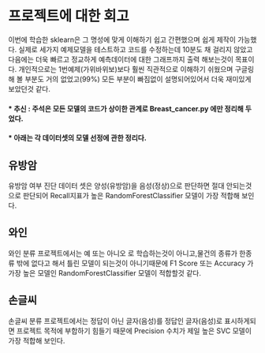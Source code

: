 # 프로젝트에 대한 회고

이번에 학습한 sklearn은 그 명성에 맞게 이해하기 쉽고 간편했으며 쉽게 제작이 가능했다.
실제로 세가지 예제모델을 테스트하고 코드를 수정하는데 10분도 채 걸리지 않았고 다음에는 더욱 빠르고 정교하게 예측데이터에 대한 그래프까지 출력 해보는것이 목표이다.
개인적으로는 1번예제(가위바위보)보다 훨씬 직관적으로 이해하기 쉬웠으며 구글링해 볼 부분도 거의 없었고(99%) 모든 부분이 빠짐없이 설명되어있어서 더욱 재미있게 보았던것 같다.


#### * 추신 : 주석은 모든 모델의 코드가 상이한 관계로 Breast_cancer.py 에만 정리해 두었다.
#### * 아래는 각 데이터셋의 모델 선정에 관한 정리다.

유방암
-----

유방암 여부 진단 데이터 셋은 양성(유방암)을 음성(정상)으로 판단하면 절대 안되는것으로 판단되어 Recall지표가 높은 
RandomForestClassifier 모델이 가장 적합해 보인다.

와인
-----

와인 분류 프로젝트에서는 예 또는 아니오 로 학습하는것이 아니고,물건의 종류가 한종류 밖에 없다고 해서 틀린 모델이 되는것이 아니기때문에
F1 Score 또는 Accuracy 가 가장 높은 모델인 RandomForestClassifier 모델이 적합할것 같다.

손글씨
-----
손글씨 분류 프로젝트에서는 정답이 아닌 글자(음성)를 정답인 글자(음성)로 표시하게되면 프로젝트 목적에 부합하기 힘들기 때문에 Precision 수치가 제일 높은
SVC 모델이 가장 적합해 보인다.
